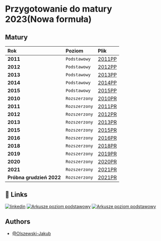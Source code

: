 
# Przygotowanie do matury 2023(Nowa formuła)



## Matury

| Rok | Poziom     | Plik                |
| :-------- | :------- | :------------------------- |
| **2011** | `Podstawowy` | [2011PP](https://github.com/Olszewski-Jakub/Matury/tree/master/MATURY/2011PP) |
| **2012** | `Podstawowy` | [2012PP](https://github.com/Olszewski-Jakub/Matury/tree/master/MATURY/2012PP) |
| **2013** | `Podstawowy` | [2013PP](https://github.com/Olszewski-Jakub/Matury/tree/master/MATURY/2013PP) |
| **2014** | `Podstawowy` | [2014PP](https://github.com/Olszewski-Jakub/Matury/tree/master/MATURY/2014PP) |
| **2015** | `Podstawowy` | [2015PP](https://github.com/Olszewski-Jakub/Matury/tree/master/MATURY/2015PP) |
| **2010** | `Rozszerzony` | [2010PR](https://github.com/Olszewski-Jakub/Matury/tree/master/MATURY/2010PR) |
| **2011** | `Rozszerzony` | [2011PR](https://github.com/Olszewski-Jakub/Matury/tree/master/MATURY/2011PR) |
| **2012** | `Rozszerzony` | [2012PR](https://github.com/Olszewski-Jakub/Matury/tree/master/MATURY/2012PR) |
| **2013** | `Rozszerzony` | [2013PR](https://github.com/Olszewski-Jakub/Matury/tree/master/MATURY/2013PR) |
| **2015** | `Rozszerzony` | [2015PR](https://github.com/Olszewski-Jakub/Matury/tree/master/MATURY/2015PR) |
| **2016** | `Rozszerzony` | [2016PR](https://github.com/Olszewski-Jakub/Matury/tree/master/MATURY/2016PR) |
| **2018** | `Rozszerzony` | [2018PR](https://github.com/Olszewski-Jakub/Matury/tree/master/MATURY/2018PR) |
| **2019** | `Rozszerzony` | [2019PR](https://github.com/Olszewski-Jakub/Matury/tree/master/MATURY/2019PR) |
| **2020** | `Rozszerzony` | [2020PR](https://github.com/Olszewski-Jakub/Matury/tree/master/MATURY/2020PR) |
| **2021** | `Rozszerzony` | [2021PR](https://github.com/Olszewski-Jakub/Matury/tree/master/MATURY/2021PR) |
| **Próbna grudzień 2022** | `Rozszerzony` | [2021PR](https://github.com/Olszewski-Jakub/Matury/tree/master/MATURY/2022PR%20Grudzien) |

## 🔗 Links
[![linkedin](https://img.shields.io/badge/linkedin-0A66C2?style=for-the-badge&logo=linkedin&logoColor=white)](https://www.linkedin.com/in/jakub-olszewski-926b4b175/)
[![Arkusze poziom podstawowy](https://arkusze.pl/wp-content/uploads/2019/05/matura-podstawowa-informatyka-160x90.png)](https://arkusze.pl/informatyka-matura-poziom-podstawowy/)
[![Arkusze poziom podstawowy](https://arkusze.pl/wp-content/uploads/2019/05/matura-rozszerzona-informatyka-160x90.png)](https://arkusze.pl/informatyka-matura-poziom-rozszerzony/)


## Authors

- [@Olszewski-Jakub](https://www.github.com/Olszewski-Jakub)

